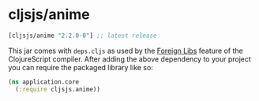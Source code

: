 # cljsjs/anime

[](dependency)
```clojure
[cljsjs/anime "2.2.0-0"] ;; latest release
```
[](/dependency)

This jar comes with `deps.cljs` as used by the [Foreign Libs][flibs] feature
of the ClojureScript compiler. After adding the above dependency to your project
you can require the packaged library like so:

```clojure
(ns application.core
  (:require cljsjs.anime))
```

[flibs]: https://clojurescript.org/reference/packaging-foreign-deps
